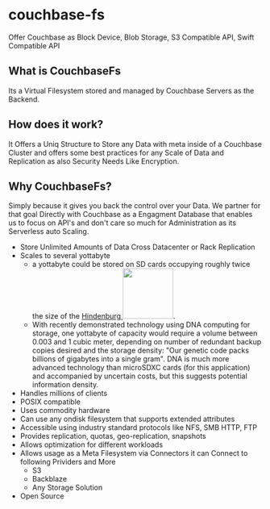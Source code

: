 # couchbase-fs
Offer Couchbase as Block Device, Blob Storage, S3 Compatible API, Swift Compatible API

## What is CouchbaseFs
Its a Virtual Filesystem stored and managed by Couchbase Servers as the Backend.

## How does it work?
It Offers a Uniq Structure to Store any Data with meta inside of a Couchbase Cluster and offers some best practices for any Scale of Data and Replication as also Security Needs Like Encryption.

## Why CouchbaseFs?
Simply because it gives you back the control over your Data. We partner for that goal Directly with Couchbase as a Engagment Database that enables us to focus on API's and don't care so much for Administration as its Serverless auto Scaling.

- Store Unlimited Amounts of Data Cross Datacenter or Rack Replication
- Scales to several yottabyte
  - a yottabyte could be stored on SD cards occupying roughly twice the size of the <a href="https://en.wikipedia.org/wiki/LZ_129_Hindenburg">Hindenburg <img src="https://upload.wikimedia.org/wikipedia/commons/thumb/3/35/Hindenburg_at_lakehurst.jpg/450px-Hindenburg_at_lakehurst.jpg" width="100"></img></a>. 
  - With recently demonstrated technology using DNA computing for storage, one yottabyte of capacity would require a volume between 0.003 and 1 cubic meter, depending on number of redundant backup copies desired and the storage density: "Our genetic code packs billions of gigabytes into a single gram". DNA is much more advanced technology than microSDXC cards (for this application) and accompanied by uncertain costs, but this suggests potential information density.
- Handles millions of clients
- POSIX compatible
- Uses commodity hardware
- Can use any ondisk filesystem that supports extended attributes
- Accessible using industry standard protocols like NFS, SMB HTTP, FTP
- Provides replication, quotas, geo-replication, snapshots
- Allows optimization for different workloads
- Allows usage as a Meta Filesystem via Connectors it can Connect to following Prividers and More
  - S3
  - Backblaze
  - Any Storage Solution
- Open Source



